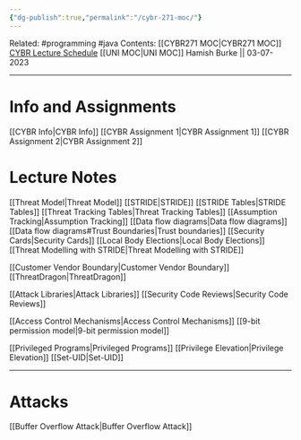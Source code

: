 ```yaml
---
{"dg-publish":true,"permalink":"/cybr-271-moc/"}
---
```


Related: #programming #java 
Contents: [[CYBR271 MOC\|CYBR271 MOC]]
[CYBR Lecture Schedule](https://ecs.wgtn.ac.nz/Courses/CYBR271_2023T2/LectureSchedule)
[[UNI MOC\|UNI MOC]]
Hamish Burke || 03-07-2023
***

# Info and Assignments

[[CYBR Info\|CYBR Info]]
[[CYBR Assignment 1\|CYBR Assignment 1]]
[[CYBR Assignment 2\|CYBR Assignment 2]]
# Lecture Notes

[[Threat Model\|Threat Model]]
	[[STRIDE\|STRIDE]]
	[[STRIDE Tables\|STRIDE Tables]]
	 [[Threat Tracking Tables\|Threat Tracking Tables]]
	  [[Assumption Tracking\|Assumption Tracking]]
[[Data flow diagrams\|Data flow diagrams]]
	[[Data flow diagrams#Trust Boundaries\|Trust boundaries]]
[[Security Cards\|Security Cards]]
[[Local Body Elections\|Local Body Elections]]
[[Threat Modelling with STRIDE\|Threat Modelling with STRIDE]]

[[Customer Vendor Boundary\|Customer Vendor Boundary]]
[[ThreatDragon\|ThreatDragon]]

[[Attack Libraries\|Attack Libraries]]
[[Security Code Reviews\|Security Code Reviews]]



[[Access Control Mechanisms\|Access Control Mechanisms]]
	[[9-bit permission model\|9-bit permission model]]


[[Privileged Programs\|Privileged Programs]]
[[Privilege Elevation\|Privilege Elevation]]
[[Set-UID\|Set-UID]]


***

# Attacks

[[Buffer Overflow Attack\|Buffer Overflow Attack]]
